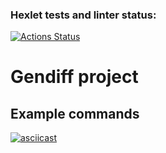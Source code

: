 ### Hexlet tests and linter status:

[![Actions Status](https://github.com/temir988/frontend-project-lvl2/workflows/hexlet-check/badge.svg)](https://github.com/temir988/frontend-project-lvl2/actions)

# Gendiff project

## Example commands

[![asciicast](https://asciinema.org/a/XC6HYXPP2PmdodbO0GE7jUnkF.svg)](https://asciinema.org/a/XC6HYXPP2PmdodbO0GE7jUnkF)
